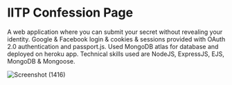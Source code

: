 # IITP Confession Page

A web application where you can submit your secret without revealing your identity. Google &amp; Facebook login &amp; cookies &amp; sessions provided with OAuth 2.0 authentication and passport.js. Used MongoDB atlas for database and deployed on heroku app. Technical skills used are NodeJS, ExpressJS, EJS, MongoDB &amp; Mongoose.

![Screenshot (1416)](https://user-images.githubusercontent.com/54908639/189079416-e50acb3b-e7d5-448e-a364-157ae89bafad.png)

